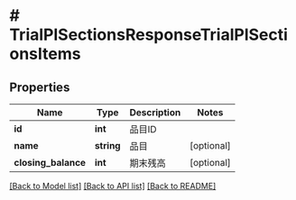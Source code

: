 # # TrialPlSectionsResponseTrialPlSectionsItems

## Properties

Name | Type | Description | Notes
------------ | ------------- | ------------- | -------------
**id** | **int** | 品目ID | 
**name** | **string** | 品目 | [optional] 
**closing_balance** | **int** | 期末残高 | [optional] 

[[Back to Model list]](../../README.md#documentation-for-models) [[Back to API list]](../../README.md#documentation-for-api-endpoints) [[Back to README]](../../README.md)



